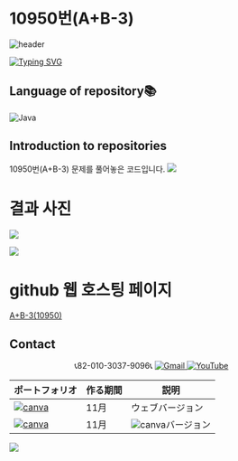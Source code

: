 # 10950번(A+B-3)

![header](https://capsule-render.vercel.app/api?type=egg&color=gradient&height=300&section=header&text=welcome%2&fontSize=50&desc=백준%2010950번(A+B-3)%20문제)

[![Typing SVG](https://readme-typing-svg.demolab.com?font=Fira+Code&pause=1000&color=93BDF7&background=203AFF00&random=false&width=435&lines=My+name+is+kimganghyeon)](https://git.io/typing-svg)

## Language of repository📚
![Java](https://img.shields.io/badge/Java-007396?style=flat-square&logo=java&logoColor=white)

## Introduction to repositories 
10950번(A+B-3) 문제를 풀어놓은 코드입니다. 
<a href="https://github.com/do04200611/Baekjoon/blob/main/10950%EB%B2%88(A%2BB-3)/Main.java"><img src ="https://github.com/do04200611/Baekjoon/assets/74278578/ceb65ecb-b544-40a5-aa4e-ad30c28aae57"></a>

# 결과 사진 <br>
<a href="https://github.com/do04200611/Baekjoon/blob/main/10950%EB%B2%88(A%2BB-3)/OtherMain.java"><img src ="https://github.com/do04200611/Baekjoon/assets/74278578/4a9a909d-dc4b-4c83-8791-94ab8d76f785"></a>

<a href="https://github.com/do04200611/Baekjoon/tree/main/10950%EB%B2%88(A%2BB-3)"><img src ="https://github.com/do04200611/Baekjoon/assets/74278578/cbb4ee2e-acd7-44f6-8224-10bde4762f19"></a>



# github 웹 호스팅 페이지
<a href="https://do04200611.github.io/Baekjoon/10950%EB%B2%88(A+B-3)/index.html">A+B-3(10950)</a><br>

## Contact 



<p align="center">
  📞82-010-3037-9096📞
  <a href="mailto:a01030379096@gmail.com">
    <img src="https://img.shields.io/badge/-Gmail-red?style=for-the-badge&logo=Gmail" alt="Gmail">
  </a>
  <a href="https://www.youtube.com/channel/UC484ZJMavtoPOI4ey-HFdCA">
   <img src="https://img.shields.io/badge/-YouTube-red?style=for-the-badge&logo=youtube"  alt="YouTube">
 </a> <br>
 
  | ポートフォリオ           |  作る期間     |            説明  |
  |------------------------|---------------|----------------------------------------------|
  |<a href="https://kimganghyeon.my.canva.site/kimganghyeon"><img src="https://img.shields.io/badge/canva-purple?style=for-the-badge&logo=canva" alt="canva"></a>|11月|ウェブバージョン|
  |<a href="https://www.canva.com/design/DAFzY5opUiA/Ge33dSKE16cErBaDJDp-BA/edit"><img src="https://img.shields.io/badge/canva-purple?style=for-the-badge&logo=canva" alt="canva"></a>|11月|<img src="https://img.shields.io/badge/canva-purple?style=for-the-badge&logo=canva" alt="canva">バージョン|
</p>
<img src="https://capsule-render.vercel.app/api?type=egg&color=gradient&height=100&text=Thank%20you%20for%20watching.&section=footer" />
